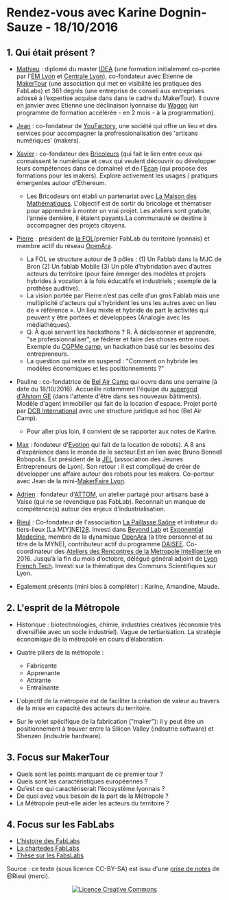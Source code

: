 # Rendez-vous avec Karine Dognin-Sauze - 18/10/2016

## 1. Qui était présent ?

* [Mathieu][1] : diplomé du master [IDEA][2] (une formation initialement co-portée par l'[EM Lyon][3] et [Centrale Lyon][4]), co-fondateur avec Etienne de [MakerTour][5] (une association qui met en visibilité les pratiques des FabLabs) et 361 degrés (une entreprise de conseil aux entreprises adossé à l’expertise acquise dans dans le cadre du MakerTour). Il ouvre en janvier avec Etienne une déclinaison lyonnaise du [Wagon][6] (un programme de formation accélérée - en 2 mois - à la programmation).

* [Jean][7] : co-fondateur de [YouFactory][8], une société qui offre un lieu et des services pour accompagner la profressionalisation des 'artisans numériques' (makers).

* [Xavier][9] : co-fondateur des [Bricoleurs][10] (qui fait le lien entre ceux qui connaissent le numérique et ceux qui veulent découvrir ou développer leurs compétences dans ce domaine) et de l’[Ecan][11] (qui propose des formations pour les makers). Explore activement les usages / pratiques émergentes autour d'Ethereum. 
	* Les Bricodeurs ont établi un partenariat avec [La Maison des Mathématiques][12]. L'objectif est de sortir du bricolage et thématiser pour apprendre à monter un vrai projet. Les ateliers sont gratuite, l’année dernière, il étaient payants.La communauté se destine à accompagner des projets citoyens.


* [Pierre][13] : président de [la FOL][14](premier FabLab du territoire lyonnais) et membre actif du réseau [OpenAra][15]. 
	* La FOL se structure autour de 3 pôles : (1) Un Fablab dans la MJC de Bron (2) Un fablab Mobile (3) Un pôle d’hybridation avec d’autres acteurs du territoire (pour faire émerger des modèles et projets hybrides à vocation à la fois éducatifs et industriels ; exemple de la prothèse auditive).
	* La vision portée par Pierre n’est pas celle d’un gros Fablab mais une multiplicité d'acteurs qui s’hybrident les uns les autres avec un lieu de « référence ». Un lieu mixte et hybride de part le activités qui peuvent y être portées et développées (Analogie avec les médiathèques). 
	* Q. À quoi servent les hackathons ? R. À décloisonner et apprendre, "se professionnaliser", se fédérer et faire des choses entre nous. Exemple du [CGPMe camp][16], un hackathon basé sur les besoins des entrepreneurs.
	* La question qui reste en suspend : "Comment on hybride les modèles économiques et les positionnements ?"
* Pauline : co-fondatrice de [Bel Air Camp][17] qui ouvre dans une semaine (à date du 18/10/2016). Accueille notamment l'équipe du [supergrid d'Alstom GE][18] (dans l'attente d'être dans ses nouveaux bâtiments). Modèle d'agent immobilier qui fait de la location d'espace. Projet porté par [DCB International][19] avec une structure juridique ad hoc (Bel Air Camp). 

	* Pour aller plus loin, il convient de se rapporter aux notes de Karine.

* [Max][20] : fondateur d'[Evotion][21] qui fait de la location de robots). A 8 ans d'expérience dans le monde de le secteur.Est en lien avec Bruno Bonnell Robopolis. Est président de la [JEL][22] (association des Jeunes Entrepreneurs de Lyon). Son retour : il est compliqué de créer de développer une affaire autour des robots  pour  les makers. Co-porteur avec Jean de la mini-[MakerFaire Lyon][23].

* [Adrien][24] : fondateur d'[ATTOM][25], un atelier partagé pour artisans basé à Vaise (qui ne se revendique pas FabLab). Reconnait un manque de compétence(s) autour des enjeux d'industrialisation.

* [Rieul][26] : Co-fondateur de l'associaition [La Paillasse Saône][27] et initiateur du tiers-lieux [La M\[Y]NE][28]. Investi dans [Beyond Lab][29] et [Exponential Medecine][30], membre de la dynamique [OpenAra][31] (à titre personnel et au titre de la MYNE), contributeur actif du programme [DAISEE][32]. Co-coordinateur des [Ateliers des Rencontres de la Metropole Intelligente][33] en 2016. Jusqu’à la fin du mois d’octobre, délégué général adjoint de [Lyon French Tech][34]. Investi sur la thématique des Communs Scientifiques sur Lyon.

* Egalement présents (mini bios à compléter) : Karine, Amandine, Maude.


## 2. L'esprit de la Métropole

- Historique : biotechnologies, chimie, industries créatives (économie très diversifiée avec un socle industriel). Vague de tertiarisation.  La stratégie économique de la métropole en cours d’élaboration.  
* Quatre piliers de la métropole : 
	* Fabricante
	* Apprenante 
	* Attirante
	* Entraînante 

* L'objectif de la métropole est de faciliter la création de valeur au travers de la mise en capacité des acteurs du territoire.

* Sur le volet spécifique de la fabrication ("maker"): il y peut être un positionnement à trouver entre la Silicon Valley (indsutrie software) et Shenzen (indsutrie hardware).

## 3. Focus sur MakerTour

* Quels sont les points marquant de ce premier tour ? 
* Quels sont les caractéristiques européennes ?
* Qu’est ce qui caractériserait l’écosystème lyonnais ? 
* De quoi avez vous besoin de la part de la Métropole ? 
* La Métropole peut-elle aider les acteurs du territoire ? 

## 4. Focus sur les FabLabs

* [L'histoire des FabLabs][35]
* [La chartedes FabLabs][36]
* [Thèse sur les FabsLabs][37]

Source : ce texte (sous licence CC-BY-SA) est issu d'une [prise de notes][38] de @Rieul (merci).

<div style="text-align:center"> <a rel="license" href="http://creativecommons.org/licenses/by-sa/4.0/"><img alt="Licence Creative Commons" style="border-width:0" src="https://i.creativecommons.org/l/by-sa/4.0/88x31.png" /></a></div>

[1]:	https://fr.linkedin.com/in/mathieugeiler
[2]:	http://masters.em-lyon.com/fr/Programme-I.D.E.A
[3]:	http://www.em-lyon.com/fr/
[4]:	http://www.ec-lyon.fr/
[5]:	http://www.makertour.fr
[6]:	ttps://www.lewagon.com/fr
[7]:	https://fr.linkedin.com/in/nelsonjean
[8]:	http://youfactory.co
[9]:	https://www.linkedin.com/in/lavayssiere/fr
[10]:	http://lesbricodeurs.fr/
[11]:	http://ecan.fr
[12]:	http://math.univ-lyon1.fr/mmi/
[13]:	https://fr.linkedin.com/in/pierre-aumont-lyon
[14]:	http://www.fablab-lyon.fr/
[15]:	https://openara.org/
[16]:	http://camp.cgpme-rhone.org/
[17]:	http://www.belaircamp.org/
[18]:	http://www.supergrid-institute.com/fr/partenaires
[19]:	http://www.dcbinternational.com/
[20]:	https://twitter.com/Maxximuus
[21]:	http://www.evotion.com/fr/
[22]:	http://ajel-lyon.org/2016/
[23]:	http://www.makerfairelyon.com/
[24]:	https://fr.linkedin.com/in/lemardeley-adrien-4a577421
[25]:	http://www.attom.eu/
[26]:	https://fr.linkedin.com/in/rieultecher
[27]:	http://lapaillassaone.strikingly.com
[28]:	http://lamyne.netlify.com/
[29]:	http://beyond-lab.org
[30]:	http://www.exponentialmed.eu
[31]:	https://openara.org/
[32]:	https://hackaday.io/project/10879-internets-of-energy-call-me-daisee
[33]:	http://www.economie.grandlyon.com/actualites/rencontres-de-la-metropole-intelligente-2016-grand-succes-et-belles-perspectives-1994.html
[34]:	http://www.lyonfrenchtech.com/
[35]:	http://www.knowtex.com/blog/stop-1-le-premier-fab-lab-du-monde/
[36]:	http://fab.cba.mit.edu/about/charter/
[37]:	http://www.camillebosque.com/these
[38]:	https://annuel.framapad.org/p/RencontreMakersLyon